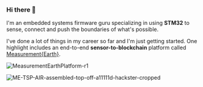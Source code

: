 ### Hi there 👋

I'm an embedded systems firmware guru specializing in using **STM32** to sense, connect and push the boundaries of what's possible.

I've done a lot of things in my career so far and I'm just getting started.  One highlight includes an end-to-end **sensor-to-blockchain** platform called [Measurement{Earth}](https://www.measurement.earth/).


![MeasurementEarthPlatform-r1](https://user-images.githubusercontent.com/22859127/213576712-93dea751-db6f-40a2-8e27-f38455ebe506.jpg)

![ME-TSP-AIR-assembled-top-off-a11111d-hackster-cropped](https://user-images.githubusercontent.com/22859127/213577787-17dac4e0-40ef-4671-8eaf-ee64a5f2e69e.jpg)

<!--
**firmwareguru/firmwareguru** is a ✨ _special_ ✨ repository because its `README.md` (this file) appears on your GitHub profile.

Here are some ideas to get you started:

- 🔭 I’m currently working on ...
- 🌱 I’m currently learning ...
- 👯 I’m looking to collaborate on ...
- 🤔 I’m looking for help with ...
- 💬 Ask me about ...
- 📫 How to reach me: ...
- 😄 Pronouns: ...
- ⚡ Fun fact: ...
-->
